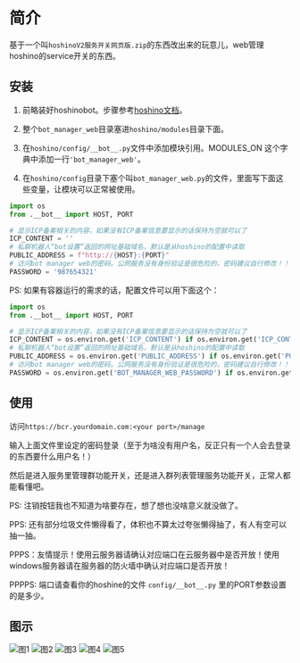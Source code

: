 # 简介

基于一个叫`hoshinoV2服务开关网页版.zip`的东西改出来的玩意儿，web管理hoshino的service开关的东西。

## 安装

1. 前略装好hoshinobot。步骤参考[hoshino文档](https://github.com/Ice-Cirno/HoshinoBot)。

2. 整个`bot_manager_web`目录塞进`hoshino/modules`目录下面。

3. 在`hoshino/config/__bot__.py`文件中添加模块引用。MODULES_ON 这个字典中添加一行`'bot_manager_web'`。

4. 在`hoshino/config`目录下塞个叫`bot_manager_web.py`的文件，里面写下面这些变量，让模块可以正常被使用。

```python
import os
from .__bot__ import HOST, PORT

# 显示ICP备案相关的内容，如果没有ICP备案信息要显示的话保持为空就可以了
ICP_CONTENT = ''
# 私聊机器人“bot设置”返回的网址基础域名，默认是从hoshino的配置中读取
PUBLIC_ADDRESS = f"http://{HOST}:{PORT}"
# 访问bot manager web的密码。公网服务没有身份验证是很危险的，密码建议自行修改！！！
PASSWORD = '987654321'
```

PS: 如果有容器运行的需求的话，配置文件可以用下面这个：

```python
import os
from .__bot__ import HOST, PORT

# 显示ICP备案相关的内容，如果没有ICP备案信息要显示的话保持为空就可以了
ICP_CONTENT = os.environ.get('ICP_CONTENT') if os.environ.get('ICP_CONTENT') else ''
# 私聊机器人“bot设置”返回的网址基础域名，默认是从hoshino的配置中读取
PUBLIC_ADDRESS = os.environ.get('PUBLIC_ADDRESS') if os.environ.get('PUBLIC_ADDRESS') else f"http://{HOST}:{PORT}"
# 访问bot manager web的密码。公网服务没有身份验证是很危险的，密码建议自行修改！！！
PASSWORD = os.environ.get('BOT_MANAGER_WEB_PASSWORD') if os.environ.get('BOT_MANAGER_WEB_PASSWORD') else '987654321'
```

## 使用

访问`https://bcr.yourdomain.com:<your port>/manage`

输入上面文件里设定的密码登录（至于为啥没有用户名，反正只有一个人会去登录的东西要什么用户名！）

然后是进入服务里管理群功能开关，还是进入群列表管理服务功能开关，正常人都能看懂吧。

PS: 注销按钮我也不知道为啥要存在，想了想也没啥意义就没做了。

PPS: 还有部分垃圾文件懒得看了，体积也不算太过夸张懒得抽了，有人有空可以抽一抽。

PPPS：友情提示！使用云服务器请确认对应端口在云服务器中是否开放！使用windows服务器请在服务器的防火墙中确认对应端口是否开放！

PPPPS: 端口请查看你的hoshine的文件 ```config/__bot__.py``` 里的PORT参数设置的是多少。

## 图示

![图1](Thumbnail/1.png)
![图2](Thumbnail/2.png)
![图3](Thumbnail/3.png)
![图4](Thumbnail/4.png)
![图5](Thumbnail/5.png)
